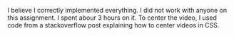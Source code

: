 I believe I correctly implemented everything. I did not work with anyone on this assignment. I spent abour 3 hours on it. To center the video, I used code from a stackoverflow post explaining how to center videos in CSS.
